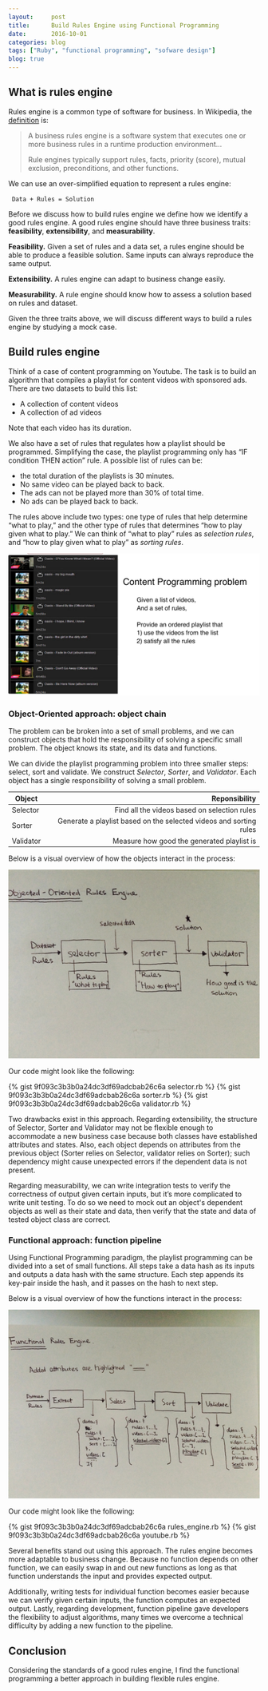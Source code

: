 ```yaml
---
layout:     post
title:      Build Rules Engine using Functional Programming
date:       2016-10-01
categories: blog
tags: ["Ruby", "functional programming", "sofware design"]
blog: true
---
```


## What is rules engine

Rules engine is a common type of software for business. In Wikipedia, the [definition](https://en.wikipedia.org/wiki/Business_rules_engine) is:

  > A business rules engine is a software system that executes one or more business rules in a runtime production environment... 
  >  
  > Rule engines typically support rules, facts, priority (score), mutual exclusion, preconditions, and other functions.

We can use an over-simplified equation to represent a rules engine:

     Data + Rules = Solution

Before we discuss how to build rules engine we define how we identify a good rules engine. A good rules engine should have three business traits: **feasibility**, **extensibility**, and **measurability**.

**Feasibility.** Given a set of rules and a data set, a rules engine should be able to produce a feasible solution. Same inputs can always reproduce the same output.

**Extensibility.** A rules engine can adapt to business change easily.

**Measurability.** A rule engine should know how to assess a solution based on rules and dataset.

Given the three traits above, we will discuss different ways to build a rules engine by studying a mock case.


## Build rules engine

Think of a case of content programming on Youtube. The task is to build an algorithm that compiles a playlist for content videos with sponsored ads. There are two datasets to build this list:

  - A collection of content videos
  - A collection of ad videos

Note that each video has its duration.

We also have a set of rules that regulates how a playlist should be programmed. Simplifying the case, the playlist programming only has “IF condition THEN action” rule. A possible list of rules can be:

  - the total duration of the playlists is 30 minutes.
  - No same video can be played back to back.
  - The ads can not be played more than 30% of total time.
  - No ads can be played back to back.


The rules above include two types: one type of rules that help determine “what to play,” and the other type of rules that determines “how to play given what to play.” We can think of “what to play” rules as *selection rules*, and “how to play given what to play” as *sorting rules*.

![youtube_mock_case](/images/youtube_playlist.png)

### Object-Oriented approach: object chain

The problem can be broken into a set of small problems, and we can construct objects that hold the responsibility of solving a specific small problem. The object knows its state, and its data and functions.

We can divide the playlist programming problem into three smaller steps: select,  sort and validate.  We construct *Selector*, *Sorter*, and *Validator*. Each object has a single responsibility of solving a small problem.

| Object      |                            Reponsibility                            |
|-----------  |-------------------------------------------------------------------: |
| Selector    |            Find all the videos based on selection rules             |
| Sorter      | Generate a playlist based on the selected videos and sorting rules  |
| Validator   |             Measure how good the generated playlist is              |

Below is a visual overview of how the objects interact in the process:

![oo_rules_engine.png](/images/oo_rules_engine.png)

Our code might look like the following:

{% gist 9f093c3b3b0a24dc3df69adcbab26c6a selector.rb %}
{% gist 9f093c3b3b0a24dc3df69adcbab26c6a sorter.rb %}
{% gist 9f093c3b3b0a24dc3df69adcbab26c6a validator.rb %}

Two drawbacks exist in this approach. Regarding extensibility, the structure of Selector, Sorter and Validator may not be flexible enough to accommodate a new business case because both classes have established attributes and states. Also, each object depends on attributes from the previous object (Sorter relies on Selector, validator relies on Sorter); such dependency might cause unexpected errors if the dependent data is not present.

Regarding measurability, we can write integration tests to verify the correctness of output given certain inputs, but it’s more complicated to write unit testing. To do so we need to mock out an object's dependent objects as well as their state and data, then verify that the state and data of tested object class are correct.

### Functional approach: function pipeline

Using Functional Programming paradigm, the playlist programming can be divided into a set of small functions. All steps take a data hash as its inputs and outputs a data hash with the same structure. Each step appends its key-pair inside the hash, and it passes on the hash to next step.

Below is a visual overview of how the functions interact in the process:

![functional_rules_engine.png](/images/functional_rules_engine.png)

Our code might look like the following:

{% gist 9f093c3b3b0a24dc3df69adcbab26c6a rules_engine.rb %}
{% gist 9f093c3b3b0a24dc3df69adcbab26c6a youtube.rb %}

Several benefits stand out using this approach. The rules engine becomes more adaptable to business change. Because no function depends on other function, we can easily swap in and out new functions as long as that function understands the input and provides expected output. 

Additionally, writing tests for individual function becomes easier because we can verify given certain inputs, the function computes an expected output. Lastly, regarding development, function pipeline gave developers the flexibility to adjust algorithms, many times we overcome a technical difficulty by adding a new function to the pipeline.

## Conclusion

Considering the standards of a good rules engine, I find the functional programming a better approach in building flexible rules engine.



